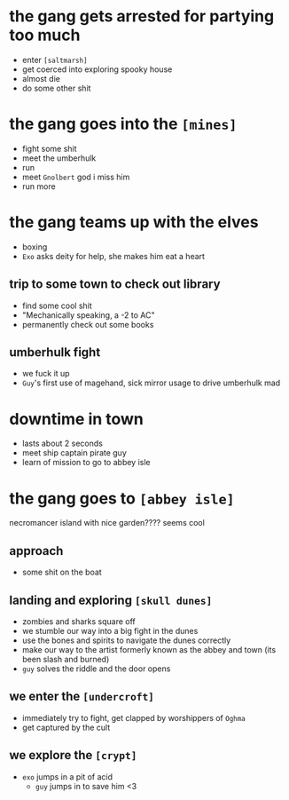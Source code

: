 # the gang gets arrested for partying too much
- enter `[saltmarsh]`
- get coerced into exploring spooky house
- almost die
- do some other shit

# the gang goes into the `[mines]`
- fight some shit
- meet the umberhulk
- run
- meet `Gnolbert` god i miss him
- run more

# the gang teams up with the elves
- boxing
- `Exo` asks deity for help, she makes him eat a heart
## trip to some town to check out library
- find some cool shit
- "Mechanically speaking, a -2 to AC"
- permanently check out some books
## umberhulk fight
- we fuck it up
- `Guy`'s first use of magehand, sick mirror usage to drive umberhulk mad

# downtime in town
- lasts about 2 seconds
- meet ship captain pirate guy
- learn of mission to go to abbey isle

# the gang goes to `[abbey isle]`
necromancer island with nice garden???? seems cool
## approach
- some shit on the boat
## landing and exploring `[skull dunes]`
- zombies and sharks square off
- we stumble our way into a big fight in the dunes
- use the bones and spirits to navigate the dunes correctly
- make our way to the artist formerly known as the abbey and town (its been slash and burned)
- `guy` solves the riddle and the door opens
## we enter the `[undercroft]`
- immediately try to fight, get clapped by worshippers of `Oghma`
- get captured by the cult
## we explore the `[crypt]`
- `exo` jumps in a pit of acid
    - `guy` jumps in to save him <3

